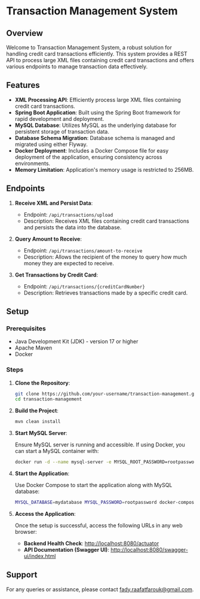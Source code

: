 # Transaction Management System

## Overview

Welcome to Transaction Management System, a robust solution for handling credit card transactions efficiently. This system provides a REST API to process large XML files containing credit card transactions and offers various endpoints to manage transaction data effectively.

## Features

- **XML Processing API**: Efficiently process large XML files containing credit card transactions.
- **Spring Boot Application**: Built using the Spring Boot framework for rapid development and deployment.
- **MySQL Database**: Utilizes MySQL as the underlying database for persistent storage of transaction data.
- **Database Schema Migration**: Database schema is managed and migrated using either Flyway.
- **Docker Deployment**: Includes a Docker Compose file for easy deployment of the application, ensuring consistency across environments.
- **Memory Limitation**: Application's memory usage is restricted to 256MB.

## Endpoints

1. **Receive XML and Persist Data**:
   - Endpoint: `/api/transactions/upload`
   - Description: Receives XML files containing credit card transactions and persists the data into the database.

2. **Query Amount to Receive**:
   - Endpoint: `/api/transactions/amount-to-receive`
   - Description: Allows the recipient of the money to query how much money they are expected to receive.

3. **Get Transactions by Credit Card**:
   - Endpoint: `/api/transactions/{creditCardNumber}`
   - Description: Retrieves transactions made by a specific credit card.

## Setup

### Prerequisites

- Java Development Kit (JDK) - version 17 or higher
- Apache Maven
- Docker

### Steps

1. **Clone the Repository**:

    ```bash
    git clone https://github.com/your-username/transaction-management.git
    cd transaction-management
    ```

2. **Build the Project**:

    ```bash
    mvn clean install
    ```

3. **Start MySQL Server**:

    Ensure MySQL server is running and accessible. If using Docker, you can start a MySQL container with:

    ```bash
    docker run -d --name mysql-server -e MYSQL_ROOT_PASSWORD=rootpassword -p 3306:3306 mysql:latest
    ```

4. **Start the Application**:

    Use Docker Compose to start the application along with MySQL database:

    ```bash
    MYSQL_DATABASE=mydatabase MYSQL_PASSWORD=rootpassword docker-compose up
    ```

5. **Access the Application**:

    Once the setup is successful, access the following URLs in any web browser:

    - **Backend Health Check**: [http://localhost:8080/actuator](http://localhost:8080/actuator)
    - **API Documentation (Swagger UI)**: [http://localhost:8080/swagger-ui/index.html](http://localhost:8080/swagger-ui/index.html)



## Support

For any queries or assistance, please contact [fady.raafatfarouk@gmail.com](mailto:your-email@example.com).
